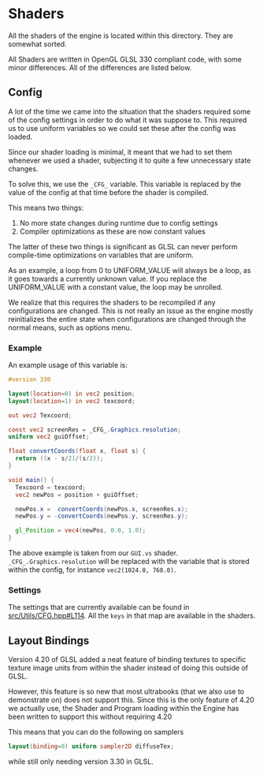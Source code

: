 # Shaders

All the shaders of the engine is located within this directory. They are somewhat sorted.

All Shaders are written in OpenGL GLSL 330 compliant code, with some minor differences. All of the differences are listed below.

## Config

A lot of the time we came into the situation that the shaders required some of the config settings in order to do what it was suppose to. This required us to use uniform variables so we could set these after the config was loaded.

Since our shader loading is minimal, it meant that we had to set them whenever we used a shader, subjecting it to quite a few unnecessary state changes.

To solve this, we use the `_CFG_` variable. This variable is replaced by the value of the config at that time before the shader is compiled.

This means two things:

1. No more state changes during runtime due to config settings
2. Compiler optimizations as these are now constant values

The latter of these two things is significant as GLSL can never perform compile-time optimizations on variables that are uniform.

As an example, a loop from 0 to UNIFORM_VALUE will always be a loop, as it goes towards a currently unknown value. If you replace the UNIFORM_VALUE with a constant value, the loop may be unrolled.

We realize that this requires the shaders to be recompiled if any configurations are changed. This is not really an issue as the engine mostly reinitializes the entire state when configurations are changed through the normal means, such as options menu.

### Example

An example usage of this variable is:

```glsl
#version 330

layout(location=0) in vec2 position;
layout(location=1) in vec2 texcoord;

out vec2 Texcoord;

const vec2 screenRes = _CFG_.Graphics.resolution;
uniform vec2 guiOffset;

float convertCoords(float x, float s) {
  return ((x - s/2)/(s/2));
}

void main() {
  Texcoord = texcoord;
  vec2 newPos = position + guiOffset;

  newPos.x =  convertCoords(newPos.x, screenRes.x);
  newPos.y = -convertCoords(newPos.y, screenRes.y);

  gl_Position = vec4(newPos, 0.0, 1.0);
}
```

The above example is taken from our `GUI.vs` shader. `_CFG_.Graphics.resolution` will be replaced with the variable that is stored within the config, for instance `vec2(1024.0, 768.0)`.

### Settings

The settings that are currently available can be found in [src/Utils/CFG.hpp#L114](../src/Utils/CFG.hpp#L114). All the `keys` in that map are available in the shaders.

## Layout Bindings

Version 4.20 of GLSL added a neat feature of binding textures to specific texture image units from within the shader instead of doing this outside of GLSL.

However, this feature is so new that most ultrabooks (that we also use to demonstrate on) does not support this. Since this is the only feature of 4.20 we actually use, the Shader and Program loading within the Engine has been written to support this without requiring 4.20

This means that you can do the following on samplers

```glsl
layout(binding=0) uniform sampler2D diffuseTex;
```

while still only needing version 3.30 in GLSL.
